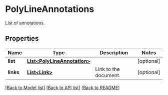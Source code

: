 
# PolyLineAnnotations
List of annotations.

## Properties
Name | Type | Description | Notes
------------ | ------------- | ------------- | -------------
**list** | [**List&lt;PolyLineAnnotation&gt;**](PolyLineAnnotation.md) |  | [optional]
**links** | [**List&lt;Link&gt;**](Link.md) | Link to the document. | [optional]


[[Back to Model list]](../README.md#documentation-for-models) [[Back to API list]](../README.md#documentation-for-api-endpoints) [[Back to README]](../README.md)


